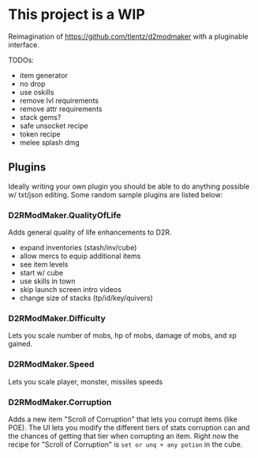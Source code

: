 # This project is a WIP

Reimagination of https://github.com/tlentz/d2modmaker with a pluginable interface.

TODOs:

* item generator
* no drop
* use oskills
* remove lvl requirements
* remove attr requirements
* stack gems?
* safe unsocket recipe
* token recipe
* melee splash dmg

## Plugins

Ideally writing your own plugin you should be able to do anything possible w/ txt/json editing. Some random sample plugins are listed below:

### D2RModMaker.QualityOfLife

Adds general quality of life enhancements to D2R.
* expand inventories (stash/inv/cube)
* allow mercs to equip additional items
* see item levels
* start w/ cube
* use skills in town
* skip launch screen intro videos
* change size of stacks (tp/id/key/quivers)

### D2RModMaker.Difficulty

Lets you scale number of mobs, hp of mobs, damage of mobs, and xp gained.

### D2RModMaker.Speed

Lets you scale player, monster, missiles speeds

### D2RModMaker.Corruption

Adds a new item "Scroll of Corruption" that lets you corrupt items (like POE). The UI lets you modify the different tiers of stats corruption can and the chances of getting that tier when corrupting an item. Right now the recipe for "Scroll of Corruption" is `set or unq + any potion` in the cube.
